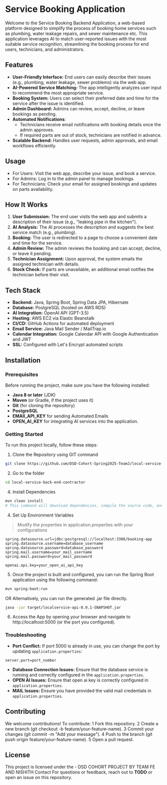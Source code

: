 # Service Booking Application
Welcome to the Service Booking Backend Application, a web-based platform designed to simplify the process of booking home services such as plumbing, water leakage repairs, and sewer maintenance etc. This application leverages AI to match user-reported issues with the most suitable service recognition, streamlining the booking process for end users, technicians, and administrators.

## Features
  * **User-Friendly Interface:** End users can easily describe their issues (e.g., plumbing, water leakage, sewer problems) via the web app.
  * **AI-Powered Service Matching:** The app intelligently analyzes user input to recommend the most appropriate service.
  * **Booking System:** Users can select their preferred date and time for the service after the issue is identified.
  * **Admin Dashboard:** Admins can review, accept, decline, or leave bookings as pending.
  * **Automated Notifications**:  
    * Technicians receive email notifications with booking details once the admin approves.
    * If required parts are out of stock, technicians are notified in advance.
  * **Scalable Backend:** Handles user requests, admin approvals, and email workflows efficiently.  

## Usage
- For Users: Visit the web app, describe your issue, and book a service.
- For Admins: Log in to the admin panel to manage bookings.
- For Technicians: Check your email for assigned bookings and updates on parts availability.
 
## How It Works
  1. **User Submission:** The end user visits the web app and submits a description of their issue (e.g., "leaking pipe in the kitchen").
  2. **AI Analysis:** The AI processes the description and suggests the best service match (e.g., plumbing).
  3. **Booking:** The user is redirected to a page to choose a convenient date and time for the service.
  4. **Admin Review:** The admin reviews the booking and can accept, decline, or leave it pending.
  5. **Technician Assignment:** Upon approval, the system emails the assigned technician with details.
  6. **Stock Check:** If parts are unavailable, an additional email notifies the technician before their visit.

## Tech Stack
  * **Backend:** Java, Spring Boot, Spring Data JPA, Hibernate  
  * **Database:** PostgreSQL (hosted on AWS RDS)  
  * **AI Integration:** OpenAI API (GPT-3.5)  
  * **Hosting:** AWS EC2 via Elastic Beanstalk  
  * **CI/CD:** GitHub Actions for automated deployment  
  * **Email Service:** Java Mail Sender / MailTrap.io
  * **Calendar Integration:** Google Calendar API with Google Authentication and JWT 
  * **SSL:** Configured with Let's Encrypt automated scripts 

## Installation

### Prerequisites

Before running the project, make sure you have the following installed:

- **Java 8 or later** (JDK)
- **Maven** (or Gradle, if the project uses it)
- **Git** (for cloning the repository)
- **PostgreSQL**
- **EMAIl_API_KEY** for sending Automated Emails
- **OPEN_AI_KEY** for integrating AI services into the application.


### Getting Started

To run this project locally, follow these steps:
1. Clone the Repository using GIT command
```bash
git clone https://github.com/DSD-Cohort-Spring2025-TeamJ/local-service-back-end-contractor.git
```
2. Go to the folder 
```bash
cd local-service-back-end-contractor
```
4. Install Dependencies
```bash
mvn clean install
# This command will download dependencies, compile the source code, and package the application into a .jar file.
```
4. Set Up Environment Variables
> Modify the properties in application.properties with your configurations
```application.properties
spring.datasource.url=jdbc:postgresql://localhost:3306/booking-app
spring.datasource.username=database_username
spring.datasource.password=database_password
spring.mail.username=your_mail_username
spring.mail.password=your_mail_password

openai.api.key=your_open_ai_api_key
```
5. Once the project is built and configured, you can run the Spring Boot application using the following command:
```bash
mvn spring-boot:run
```
OR Alternatively, you can run the generated .jar file directly.
```bash
java -jar target/localservice-api-0.0.1-SNAPSHOT.jar
```

6. Access the App by opening your browser and navigate to http://localhost:5000 (or the port you configured).

### Troubleshooting
- **Port Conflict:** If port 5000 is already in use, you can change the port by updating `application.properties`:
```application.properties
server.port=port_number
```
- **Database Connection Issues:** Ensure that the database service is running and correctly configured in the `application.properties`.
- **OPEN AI Issues:** Ensure that open ai key is correctly configured in `application.properties`.
- **MAIL Issues:** Ensure you have provided the valid mail credentials in `application.properties`.

## Contributing
We welcome contributions! To contribute:
	1	Fork this repository.
	2	Create a new branch (git checkout -b feature/your-feature-name).
	3	Commit your changes (git commit -m "Add your message").
	4	Push to the branch (git push origin feature/your-feature-name).
	5	Open a pull request.


## License
This project is licensed under the  - DSD COHORT PROJECT BY TEAM FE AND NISHITH
Contact
For questions or feedback, reach out to **TODO** or open an issue on this repository.
